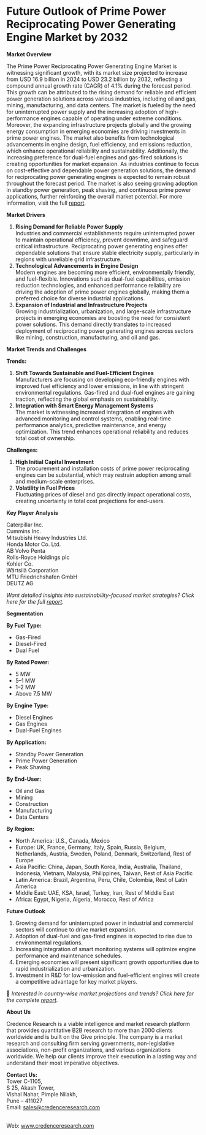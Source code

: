 # Future Outlook of Prime Power Reciprocating Power Generating Engine Market by 2032


<p><strong>Market Overview</strong></p>
<p>The Prime Power Reciprocating Power Generating Engine Market is witnessing significant growth, with its market size projected to increase from USD 16.9 billion in 2024 to USD 23.2 billion by 2032, reflecting a compound annual growth rate (CAGR) of 4.1% during the forecast period. This growth can be attributed to the rising demand for reliable and efficient power generation solutions across various industries, including oil and gas, mining, manufacturing, and data centers. The market is fueled by the need for uninterrupted power supply and the increasing adoption of high-performance engines capable of operating under extreme conditions. Moreover, the expanding infrastructure projects globally and the growing energy consumption in emerging economies are driving investments in prime power engines. The market also benefits from technological advancements in engine design, fuel efficiency, and emissions reduction, which enhance operational reliability and sustainability. Additionally, the increasing preference for dual-fuel engines and gas-fired solutions is creating opportunities for market expansion. As industries continue to focus on cost-effective and dependable power generation solutions, the demand for reciprocating power generating engines is expected to remain robust throughout the forecast period. The market is also seeing growing adoption in standby power generation, peak shaving, and continuous prime power applications, further reinforcing the overall market potential. For more information, visit the full <a href="https://www.credenceresearch.com/report/prime-power-reciprocating-power-generating-engine-market?utm_source=chatgpt.com">report</a>.</p>
<p><strong>Market Drivers</strong></p>
<ol>
<li><strong> Rising Demand for Reliable Power Supply</strong><br /> Industries and commercial establishments require uninterrupted power to maintain operational efficiency, prevent downtime, and safeguard critical infrastructure. Reciprocating power generating engines offer dependable solutions that ensure stable electricity supply, particularly in regions with unreliable grid infrastructure.</li>
<li><strong> Technological Advancements in Engine Design</strong><br /> Modern engines are becoming more efficient, environmentally friendly, and fuel-flexible. Innovations such as dual-fuel capabilities, emission reduction technologies, and enhanced performance reliability are driving the adoption of prime power engines globally, making them a preferred choice for diverse industrial applications.</li>
<li><strong> Expansion of Industrial and Infrastructure Projects</strong><br /> Growing industrialization, urbanization, and large-scale infrastructure projects in emerging economies are boosting the need for consistent power solutions. This demand directly translates to increased deployment of reciprocating power generating engines across sectors like mining, construction, manufacturing, and oil and gas.</li>
</ol>
<p><strong>Market Trends and Challenges</strong></p>
<p><strong>Trends:</strong></p>
<ol>
<li><strong>Shift Towards Sustainable and Fuel-Efficient Engines</strong><br /> Manufacturers are focusing on developing eco-friendly engines with improved fuel efficiency and lower emissions, in line with stringent environmental regulations. Gas-fired and dual-fuel engines are gaining traction, reflecting the global emphasis on sustainability.</li>
<li><strong>Integration with Smart Energy Management Systems</strong><br /> The market is witnessing increased integration of engines with advanced monitoring and control systems, enabling real-time performance analytics, predictive maintenance, and energy optimization. This trend enhances operational reliability and reduces total cost of ownership.</li>
</ol>
<p><strong>Challenges:</strong></p>
<ol>
<li><strong>High Initial Capital Investment</strong><br /> The procurement and installation costs of prime power reciprocating engines can be substantial, which may restrain adoption among small and medium-scale enterprises.</li>
<li><strong>Volatility in Fuel Prices</strong><br /> Fluctuating prices of diesel and gas directly impact operational costs, creating uncertainty in total cost projections for end-users.</li>
</ol>
<p><strong>Key Player Analysis</strong></p>
<p>Caterpillar Inc.<br /> Cummins Inc.<br /> Mitsubishi Heavy Industries Ltd.<br /> Honda Motor Co. Ltd.<br /> AB Volvo Penta<br /> Rolls-Royce Holdings plc<br /> Kohler Co.<br /> W&auml;rtsil&auml; Corporation<br /> MTU Friedrichshafen GmbH<br /> DEUTZ AG</p>
<p><em>Want detailed insights into sustainability-focused market strategies? Click here for the full <a href="https://www.credenceresearch.com/report/prime-power-reciprocating-power-generating-engine-market?utm_source=chatgpt.com">report</a>.</em></p>
<p><strong>Segmentation</strong></p>
<p><strong>By Fuel Type:</strong></p>
<ul>
<li>Gas-Fired</li>
<li>Diesel-Fired</li>
<li>Dual Fuel</li>
</ul>
<p><strong>By Rated Power:</strong></p>
<ul>
<li>5 MW</li>
<li>5&ndash;1 MW</li>
<li>1&ndash;2 MW</li>
<li>Above 7.5 MW</li>
</ul>
<p><strong>By Engine Type:</strong></p>
<ul>
<li>Diesel Engines</li>
<li>Gas Engines</li>
<li>Dual-Fuel Engines</li>
</ul>
<p><strong>By Application:</strong></p>
<ul>
<li>Standby Power Generation</li>
<li>Prime Power Generation</li>
<li>Peak Shaving</li>
</ul>
<p><strong>By End-User:</strong></p>
<ul>
<li>Oil and Gas</li>
<li>Mining</li>
<li>Construction</li>
<li>Manufacturing</li>
<li>Data Centers</li>
</ul>
<p><strong>By Region:</strong></p>
<ul>
<li>North America: U.S., Canada, Mexico</li>
<li>Europe: UK, France, Germany, Italy, Spain, Russia, Belgium, Netherlands, Austria, Sweden, Poland, Denmark, Switzerland, Rest of Europe</li>
<li>Asia Pacific: China, Japan, South Korea, India, Australia, Thailand, Indonesia, Vietnam, Malaysia, Philippines, Taiwan, Rest of Asia Pacific</li>
<li>Latin America: Brazil, Argentina, Peru, Chile, Colombia, Rest of Latin America</li>
<li>Middle East: UAE, KSA, Israel, Turkey, Iran, Rest of Middle East</li>
<li>Africa: Egypt, Nigeria, Algeria, Morocco, Rest of Africa</li>
</ul>
<p><strong>Future Outlook</strong></p>
<ol>
<li>Growing demand for uninterrupted power in industrial and commercial sectors will continue to drive market expansion.</li>
<li>Adoption of dual-fuel and gas-fired engines is expected to rise due to environmental regulations.</li>
<li>Increasing integration of smart monitoring systems will optimize engine performance and maintenance schedules.</li>
<li>Emerging economies will present significant growth opportunities due to rapid industrialization and urbanization.</li>
<li>Investment in R&amp;D for low-emission and fuel-efficient engines will create a competitive advantage for key market players.</li>
</ol>
<p>📌 <em>Interested in country-wise market projections and trends? Click here for the complete <a href="https://www.credenceresearch.com/report/prime-power-reciprocating-power-generating-engine-market?utm_source=chatgpt.com">report</a>.</em></p>
<p><strong>About Us</strong></p>
<p>Credence Research is a viable intelligence and market research platform that provides quantitative B2B research to more than 2000 clients worldwide and is built on the Give principle. The company is a market research and consulting firm serving governments, non-legislative associations, non-profit organizations, and various organizations worldwide. We help our clients improve their execution in a lasting way and understand their most imperative objectives.</p>
<p><strong>Contact Us:</strong><br /> Tower C-1105,<br /> S 25, Akash Tower,<br /> Vishal Nahar, Pimple Nilakh,<br /> Pune &ndash; 411027<br /> Email: <a href="mailto:sales@credenceresearch.com">sales@credenceresearch.com</a></p>
<p><br /> Web: <a href="http://www.credenceresearch.com?utm_source=chatgpt.com">www.credenceresearch.com</a></p>
